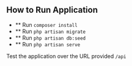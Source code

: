 
## How to Run Application
- ** Run `composer install`
- ** Run `php artisan migrate`
- ** Run `php artisan db:seed`
- ** Run `php artisan serve`

Test the application over the URL provided `/api`
